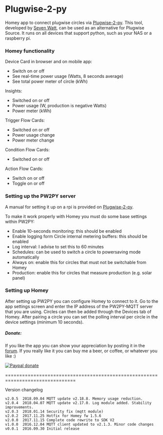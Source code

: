 # Plugwise-2-py #

Homey app to connect plugwise circles via [Plugwise-2-py]. This tool, developed
by [Seven Watt], can be used as an alternative for Plugwise Source. It runs on
all devices that support python, such as your NAS or a raspberry pi.

### Homey functionality ###
Device Card in browser and on mobile app:
* Switch on or off
* See real-time power usage (Watts, 8 seconds average)
* See total power meter of circle (kWh)

Insights:
* Switched on or off
* Power usage (W, production is negative Watts)
* Power meter (kWh)

Trigger Flow Cards:
* Switched on or off
* Power usage change
* Power meter change

Condition Flow Cards:
* Switched on or off

Action Flow Cards:
* Switch on or off
* Toggle on or off


### Setting up the PW2PY server ###
A manual for setting it up on a rpi is provided on [Plugwise-2-py].

To make it work properly with Homey you must do some base settings within PW2PY:
* Enable 10-seconds monitoring: this should be enabled
* Enable logging form Circle internal metering buffers: this should be enabled
* Log interval: I advise to set this to 60 minutes
* Schedules: can be used to switch a circle to powersaving mode automatically
* Always on: enable this for circles that must not be switchable from Homey
* Production: enable this for circles that measure production (e.g. solar panel)

### Setting up Homey ###
After setting up PW2PY you can configure Homey to connect to it. Go to the app
settings screen and enter the IP address of the PW2PY-MQTT server that you are
using.
Circles can then be added through the Devices tab of Homey. After pairing a
circle you can set the polling interval per circle in the device settings
(minimum 10 seconds).

##### Donate: #####
If you like the app you can show your appreciation by posting it in the [forum].
If you really like it you can buy me a beer, or coffee, or whatever you like :)

[![Paypal donate][pp-donate-image]][pp-donate-link]

===============================================================================

Version changelog
```
v2.0.5	2018.09.04 MQTT update v2.18.8. Memory usage reduction.
v2.0.4	2018.04.07 MQTT update v2.17.0. Log module added. Stability improvements.
v2.0.3	2018.01.14 Security fix (mqtt module)
v2.0.2  2017.11.25 Hotfix for Homey fw 1.5.6
v2.0.0  2017.11.15 Complete code rewrite to SDK V2
v1.0.0  2016.12.04 MQTT client updated to v2.1.3. Minor code changes
v0.0.1  2016.09.30 Initial release
```

[plugwise-2-py]: https://github.com/SevenW/Plugwise-2-py
[Seven Watt]: https://github.com/SevenW
[forum]: https://forum.athom.com/discussion/1998
[pp-donate-link]: https://www.paypal.com/cgi-bin/webscr?cmd=_s-xclick&hosted_button_id=VLB7J3MQLVT2G
[pp-donate-image]: https://www.paypalobjects.com/en_US/i/btn/btn_donate_SM.gif
